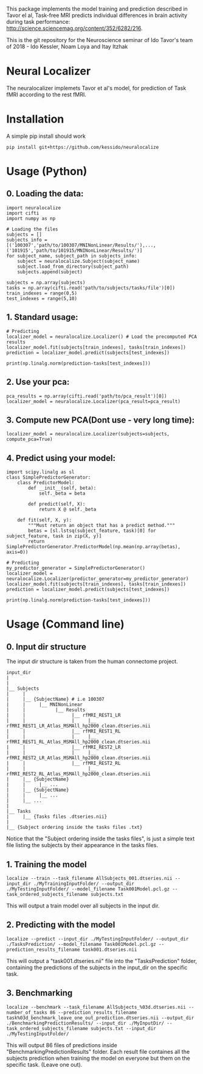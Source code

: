 This package implements the model training and prediction described in Tavor el al,
Task-free MRI predicts individual differences in brain activity during task performance:
http://science.sciencemag.org/content/352/6282/216.

This is the git repository for the Neuroscience seminar of Ido Tavor's team of 2018 - Ido Kessler, Noam Loya and Itay Itzhak

# Neural Localizer

The neuralocalizer implemets Tavor et al's model, for prediction of Task fMRI according to the rest fMRI.

# Installation

A simple pip install should work
```
pip install git+https://github.com/kessido/neuralocalize
```

# Usage (Python)

## 0. Loading the data:
```
import neuralocalize
import cifti
import numpy as np

# Loading the files
subjects = []
subjects_info = [('100307','path/to/100307/MNINonLinear/Results/'),...,('101915','path/to/101915/MNINonLinear/Results/')]
for subject_name, subject_path in subjects_info:
	subject = neuralocalize.Subject(subject_name)
	subject.load_from_directory(subject_path)
	subjects.append(subject)

subjects = np.array(subjects)
tasks = np.array(cifti.read('path/to/subjects/tasks/file')[0])
train_indexes = range(0,5)
test_indexes = range(5,10)
```

## 1. Standard usage:
```
# Predicting
localizer_model = neuralocalize.Localizer() # Load the precomputed PCA results
localizer_model.fit(subjects[train_indexes], tasks[train_indexes])
prediction = localizer_model.predict(subjects[test_indexes])

print(np.linalg.norm(prediction-tasks[test_indexes]))
```

## 2. Use your pca:
```
pca_results = np.array(cifti.read('path/to/pca_result')[0])
localizer_model = neuralocalize.Localizer(pca_result=pca_result)
```

## 3. Compute new PCA(Dont use - very long time):
```
localizer_model = neuralocalize.Localizer(subjects=subjects, compute_pca=True)
```


## 4. Predict using your model:
```
import scipy.linalg as sl
class SimplePredictorGenerator:
	class PredictorModel:
		def __init__(self, beta):
			self._beta = beta
		
		def predict(self, X):
			return X @ self._beta

	def fit(self, X, y):
		"""Must return an object that has a predict method."""
		betas = [sl.lstsq(subject_feature, task)[0] for subject_feature, task in zip(X, y)]
		return SimplePredictorGenerator.PredictorModel(np.mean(np.array(betas), axis=0))

# Predicting
my_predictor_generator = SimplePredictorGenerator()
localizer_model = neuralocalize.Localizer(predictor_generator=my_predictor_generator)
localizer_model.fit(subjects[train_indexes], tasks[train_indexes])
prediction = localizer_model.predict(subjects[test_indexes])

print(np.linalg.norm(prediction-tasks[test_indexes]))
```


# Usage (Command line)

## 0. Input dir structure
The input dir structure is taken from the human connectome project.

```
input_dir
|
|
|__ Subjects
|     |
|     |__ {SubjectName} # i.e 100307
|     |     |__ MNINonLinear
|     |           |__ Results
|     |                 |__ rfMRI_REST1_LR
|     |                 |     |__ rfMRI_REST1_LR_Atlas_MSMAll_hp2000_clean.dtseries.nii
|     |                 |__ rfMRI_REST1_RL
|     |                 |     |__ rfMRI_REST1_RL_Atlas_MSMAll_hp2000_clean.dtseries.nii
|     |                 |__ rfMRI_REST2_LR
|     |                 |     |__ rfMRI_REST2_LR_Atlas_MSMAll_hp2000_clean.dtseries.nii
|     |                 |__ rfMRI_REST2_RL
|     |                       |__ rfMRI_REST2_RL_Atlas_MSMAll_hp2000_clean.dtseries.nii
|     |__ {SubjectName}
|     |     |__ ...
|     |__ {SubjectName}
|     |     |__ ...
|     |__ ...
|
|__ Tasks
|     |__ {Tasks files .dtseries.nii}
|
|__ {Subject ordering inside the tasks files .txt}

```

Notice that the "Subject ordering inside the tasks files", is just a simple text file listing the subjects by their appearance in the tasks files.


## 1. Training the model

```
localize --train --task_filename AllSubjects_001.dtseries.nii --input_dir ./MyTrainingInputFolder/ --output_dir ./MyTestingInputFolder/ --model_filename Task001Model.pcl.gz --task_ordered_subjects_filename subjects.txt
``` 

This will output a train model over all subjects in the input dir.

## 2. Predicting with the model

```
localize --predict --input_dir ./MyTestingInputFolder/ --output_dir ./TasksPrediction/ --model_filename Task001Model.pcl.gz --prediction_results_filename task001.dtseries.nii
``` 

This will output a "task001.dtseries.nii" file into the "TasksPrediction" folder, containing the predictions of the subjects in the input_dir on the specific task.

## 3. Benchmarking 

```
localize --benchmark --task_filename AllSubjects_%03d.dtseries.nii --number_of_tasks 86 --prediction_results_filename task%03d_benchmark_leave_one_out_prediction.dtseries.nii --output_dir ./BenchmarkingPredictionResults/ --input_dir ./MyInputDir/ --task_ordered_subjects_filename subjects.txt --input_dir ./MyTestingInputFolder/
``` 

This will output 86 files of predictions inside "BenchmarkingPredictionResults" folder. 
Each result file containes all the subjects prediction when training the model on everyone but them on the specific task. (Leave one out).

